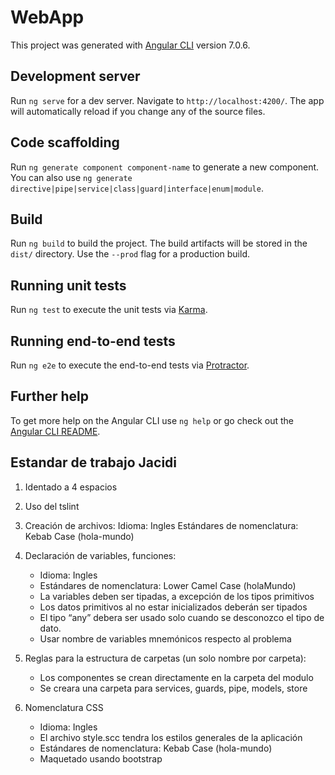 # WebApp

This project was generated with [Angular CLI](https://github.com/angular/angular-cli) version 7.0.6.

## Development server

Run `ng serve` for a dev server. Navigate to `http://localhost:4200/`. The app will automatically reload if you change any of the source files.

## Code scaffolding

Run `ng generate component component-name` to generate a new component. You can also use `ng generate directive|pipe|service|class|guard|interface|enum|module`.

## Build

Run `ng build` to build the project. The build artifacts will be stored in the `dist/` directory. Use the `--prod` flag for a production build.

## Running unit tests

Run `ng test` to execute the unit tests via [Karma](https://karma-runner.github.io).

## Running end-to-end tests

Run `ng e2e` to execute the end-to-end tests via [Protractor](http://www.protractortest.org/).

## Further help

To get more help on the Angular CLI use `ng help` or go check out the [Angular CLI README](https://github.com/angular/angular-cli/blob/master/README.md).

## Estandar de trabajo Jacidi

1) Identado a 4 espacios

2) Uso del tslint

3) Creación de archivos: 
	Idioma: Ingles
	Estándares de nomenclatura: Kebab Case (hola-mundo)

4) Declaración de variables, funciones: 
	- Idioma: Ingles
	- Estándares de nomenclatura: Lower Camel Case (holaMundo)
	- La variables deben ser tipadas, a excepción de los tipos primitivos
	- Los datos primitivos al no estar inicializados deberán ser tipados
	- El tipo “any” debera ser usado solo cuando se desconozco el tipo de dato.
	- Usar nombre de variables mnemónicos respecto al problema

5) Reglas para la estructura de carpetas (un solo nombre por carpeta):
	- Los componentes se crean directamente en la carpeta del modulo
	- Se creara una carpeta para services, guards, pipe, models, store

6) Nomenclatura CSS
	- Idioma: Ingles
	- El archivo style.scc tendra los estilos generales de la aplicación
	- Estándares de nomenclatura: Kebab Case (hola-mundo)
	- Maquetado usando bootstrap